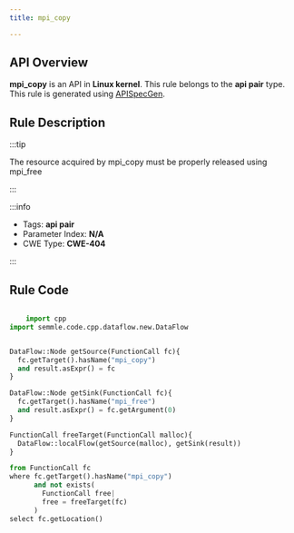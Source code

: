 ```yaml
---
title: mpi_copy

---
```



## API Overview
**mpi_copy** is an API in **Linux kernel**. This rule belongs to the **api pair** type. This rule is generated using [APISpecGen](../../tools/APISpecGen).
## Rule Description

:::tip

The resource acquired by mpi_copy must be properly released using mpi_free

:::

:::info

- Tags: **api pair**
- Parameter Index: **N/A**
- CWE Type: **CWE-404**

:::

## Rule Code
```python

    import cpp
import semmle.code.cpp.dataflow.new.DataFlow


DataFlow::Node getSource(FunctionCall fc){
  fc.getTarget().hasName("mpi_copy")
  and result.asExpr() = fc
}

DataFlow::Node getSink(FunctionCall fc){
  fc.getTarget().hasName("mpi_free")
  and result.asExpr() = fc.getArgument(0)
}

FunctionCall freeTarget(FunctionCall malloc){
  DataFlow::localFlow(getSource(malloc), getSink(result))
}

from FunctionCall fc
where fc.getTarget().hasName("mpi_copy")
      and not exists(
        FunctionCall free| 
        free = freeTarget(fc)
      )
select fc.getLocation()

    
```